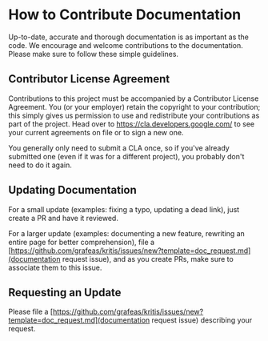 # How to Contribute Documentation

Up-to-date, accurate and thorough documentation is as important as the code.
We encourage and welcome contributions to the documentation.  Please make
sure to follow these simple guidelines.

## Contributor License Agreement

Contributions to this project must be accompanied by a Contributor License
Agreement. You (or your employer) retain the copyright to your contribution;
this simply gives us permission to use and redistribute your contributions as
part of the project. Head over to <https://cla.developers.google.com/> to see
your current agreements on file or to sign a new one.

You generally only need to submit a CLA once, so if you've already submitted one
(even if it was for a different project), you probably don't need to do it
again.

## Updating Documentation

For a small update (examples: fixing a typo, updating a dead link), just create a PR and have it reviewed.

For a larger update (examples: documenting a new feature, rewriting an entire page for better comprehension),
file a [https://github.com/grafeas/kritis/issues/new?template=doc_request.md](documentation request issue),
and as you create PRs, make sure to associate them to this issue.

## Requesting an Update

Please file a [https://github.com/grafeas/kritis/issues/new?template=doc_request.md](documentation request issue)
describing your request.
